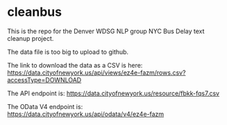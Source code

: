 # cleanbus

This is the repo for the Denver WDSG NLP group NYC Bus Delay text cleanup project.

The data file is too big to upload to github. 

The link to download the data as a CSV is here: https://data.cityofnewyork.us/api/views/ez4e-fazm/rows.csv?accessType=DOWNLOAD

The API endpoint is: https://data.cityofnewyork.us/resource/fbkk-fqs7.csv

The OData V4 endpoint is: https://data.cityofnewyork.us/api/odata/v4/ez4e-fazm
